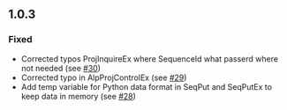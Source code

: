 

## 1.0.3


### Fixed
- Corrected typos ProjInquireEx where SequenceId what passerd where not needed (see [#30](https://github.com/wavefrontshaping/ALP4lib/issues/30))
- Corrected typo in AlpProjControlEx (see [#29](https://github.com/wavefrontshaping/ALP4lib/issues/29))
- Add temp variable for Python data format in SeqPut and SeqPutEx to keep data in memory (see [#28](https://github.com/wavefrontshaping/ALP4lib/issues/28))
